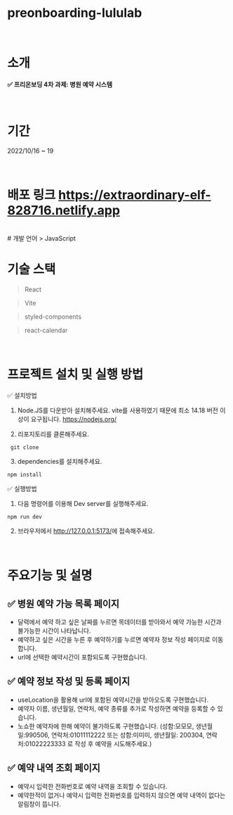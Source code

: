 # preonboarding-lululab
<br/>

# 소개

#### ✅ 프리온보딩 4차 과제: 병원 예약 시스템 

<br />

# 기간

2022/10/16 ~ 19

<br/>

# 배포 링크 https://extraordinary-elf-828716.netlify.app

<br/>
# 개발 언어
> JavaScript

# 기술 스택

> React

> Vite

> styled-components

> react-calendar


<br/>

# 프로젝트 설치 및 실행 방법

✅ 설치방법

1. Node.JS를 다운받아 설치해주세요. vite를 사용하였기 때문에 최소 14.18 버전 이상이 요구됩니다. https://nodejs.org/

2. 리포지토리를 클론해주세요.

```
 git clone 
```

3. dependencies를 설치해주세요.

```
npm install
```

✅ 실행방법

1. 다음 명령어를 이용해 Dev server를 실행해주세요.

```
npm run dev
```

2. 브라우저에서 <http://127.0.0.1:5173/>에 접속해주세요.

<br/>

# 주요기능 및 설명

## ✅ 병원 예약 가능 목록 페이지

- 달력에서 예약 하고 싶은 날짜를 누르면 목데이터를 받아와서 예약 가능한 시간과 불가능한 시간이 나타납니다.
- 예약하고 싶은 시간을 누른 후 예약하기를 누르면 예약자 정보 작성 페이지로 이동합니다.
- url에 선택한 예약시간이 포함되도록 구현했습니다.

## ✅ 예약 정보 작성 및 등록 페이지

- useLocation을 활용해 url에 포함된 예약시간을 받아오도록 구현했습니다.
- 예약자 이름, 생년월일, 연락처, 예약 종류를 추가로 작성하면 예약을 등록할 수 있습니다.
- 노쇼한 예약자에 한해 예약이 불가하도록 구현했습니다. 
(성함:모모모, 생년월일:990506, 연락처:01011112222 또는 성함:미미미, 생년월일: 200304, 연락처:01022223333 로 작성 후 예약을 시도해주세요.)

## ✅ 예약 내역 조회 페이지
- 예약시 입력한 전화번호로 예약 내역을 조회할 수 있습니다.
- 예약한적이 없거나 예약시 입력한 전화번호를 입력하지 않으면 예약 내역이 없다는 알림창이 뜹니다. 
